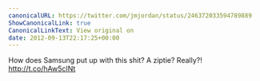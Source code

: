 ```yaml
---
canonicalURL: https://twitter.com/jmjordan/status/246372033594789889
ShowCanonicalLink: true
CanonicalLinkText: View original on
date: 2012-09-13T22:17:25+00:00
---
```

How does Samsung put up with this shit? A ziptie? Really?! http://t.co/hAw5cINt